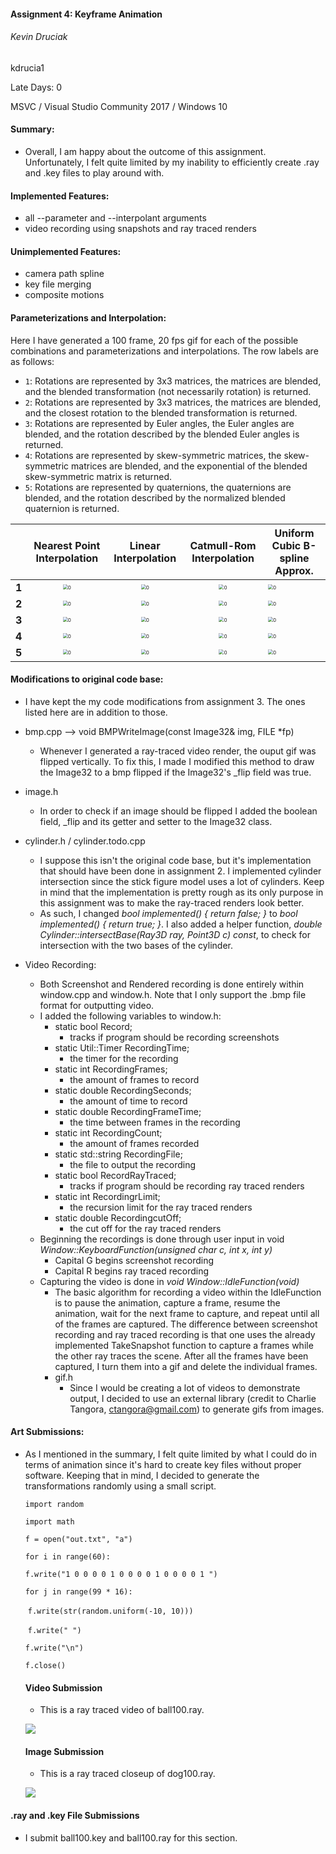 #### Assignment 4: Keyframe Animation

###### Kevin Druciak

kdrucia1

Late Days: 0

MSVC / Visual Studio Community 2017 /  Windows 10



#### Summary:

- Overall, I am happy about the outcome of this assignment. Unfortunately, I felt quite limited by my inability to efficiently create .ray and .key files to play around with. 

#### Implemented Features:

- all --parameter and --interpolant arguments
- video recording using snapshots and ray traced renders

#### Unimplemented Features:

- camera path spline
- key file merging
- composite motions

#### Parameterizations and Interpolation:

Here I have generated a 100 frame, 20 fps gif for each of the possible combinations and parameterizations and interpolations. The row labels are as follows:

- `1`: Rotations are represented by 3x3 matrices, the matrices are blended, and the blended transformation (not necessarily rotation) is returned.
- `2`: Rotations are represented by 3x3 matrices, the matrices are blended, and the closest rotation to the blended transformation is returned.
- `3`: Rotations are represented by Euler angles, the Euler angles are blended, and the rotation described by the blended Euler angles is returned.
- `4`: Rotations are represented by skew-symmetric matrices, the skew-symmetric matrices are blended, and the exponential of the blended skew-symmetric matrix is returned.
- `5`: Rotations are represented by quaternions, the quaternions are blended, and the rotation described by the normalized blended quaternion is returned.

|       |                 Nearest Point Interpolation                  |                     Linear Interpolation                     |                  Catmull-Rom Interpolation                   | Uniform Cubic B-spline Approx.                               |
| :---: | :----------------------------------------------------------: | :----------------------------------------------------------: | :----------------------------------------------------------: | ------------------------------------------------------------ |
| **1** | <img src="kdrucia1_HTML\act\11.gif" alt="0" style="zoom:50%;" /> | <img src="kdrucia1_HTML\act\12.gif" alt="0" style="zoom:50%;" /> | <img src="kdrucia1_HTML\act\13.gif" alt="0" style="zoom:50%;" /> | <img src="kdrucia1_HTML\act\14.gif" alt="0" style="zoom:50%;" /> |
| **2** | <img src="kdrucia1_HTML\act\21.gif" alt="0" style="zoom:50%;" /> | <img src="kdrucia1_HTML\act\22.gif" alt="0" style="zoom:50%;" /> | <img src="kdrucia1_HTML\act\23.gif" alt="0" style="zoom:50%;" /> | <img src="kdrucia1_HTML\act\24.gif" alt="0" style="zoom:50%;" /> |
| **3** | <img src="kdrucia1_HTML\act\31.gif" alt="0" style="zoom:50%;" /> | <img src="kdrucia1_HTML\act\32.gif" alt="0" style="zoom:50%;" /> | <img src="kdrucia1_HTML\act\33.gif" alt="0" style="zoom:50%;" /> | <img src="kdrucia1_HTML\act\34.gif" alt="0" style="zoom:50%;" /> |
| **4** | <img src="kdrucia1_HTML\act\41.gif" alt="0" style="zoom:50%;" /> | <img src="kdrucia1_HTML\act\42.gif" alt="0" style="zoom:50%;" /> | <img src="kdrucia1_HTML\act\43.gif" alt="0" style="zoom:50%;" /> | <img src="kdrucia1_HTML\act\44.gif" alt="0" style="zoom:50%;" /> |
| **5** | <img src="kdrucia1_HTML\act\51.gif" alt="0" style="zoom:50%;" /> | <img src="kdrucia1_HTML\act\52.gif" alt="0" style="zoom:50%;" /> | <img src="kdrucia1_HTML\act\53.gif" alt="0" style="zoom:50%;" /> | <img src="kdrucia1_HTML\act\54.gif" alt="0" style="zoom:50%;" /> |

#### Modifications to original code base:

- I have kept the my code modifications from assignment 3. The ones listed here are in addition to those.

- bmp.cpp --> void BMPWriteImage(const Image32& img, FILE *fp)
  - Whenever I generated a ray-traced video render, the ouput gif was flipped vertically. To fix this, I made I modified this method to draw the Image32 to a bmp flipped if the Image32's _flip field was true.
- image.h
  - In order to check if an image should be flipped I added the boolean field, _flip  and its getter and setter to the Image32 class. 
- cylinder.h / cylinder.todo.cpp
  - I suppose this isn't the original code base, but it's implementation that should have been done in assignment 2. I implemented cylinder intersection since the stick figure model uses a lot of cylinders. Keep in mind that the implementation is pretty rough as its only purpose in this assignment was to make the ray-traced renders look better.
  - As such, I changed *bool implemented() { return false; }* to *bool implemented() { return true; }*. I also added a helper function, *double Cylinder::intersectBase(Ray3D ray, Point3D c) const*, to check for intersection with the two bases of the cylinder. 
- Video Recording:
  - Both Screenshot and Rendered recording is done entirely within window.cpp and window.h. Note that I only support the .bmp file format for outputting video.
  - I added the following variables to window.h:
    - static bool Record;
      - tracks if program should be recording screenshots
    - static Util::Timer RecordingTime;
      - the timer for the recording
    - static int RecordingFrames;
      - the amount of frames to record
    - static double RecordingSeconds;
      - the amount of time to record
    - static double RecordingFrameTime;
      - the time between frames in the recording
    - static int RecordingCount;
      - the amount of frames recorded
    - static std::string RecordingFile;
      - the file to output the recording
    - static bool RecordRayTraced;
      - tracks if program should be recording ray traced renders
    - static int RecordingrLimit;
      - the recursion limit for the ray traced renders
    - static double RecordingcutOff;
      - the cut off for the ray traced renders
  - Beginning the recordings is done through user input in void *Window::KeyboardFunction(unsigned char c, int x, int y)*
    - Capital G begins screenshot recording
    - Capital R begins ray traced recording
  - Capturing the video is done in *void Window::IdleFunction(void)*
    - The basic algorithm for recording a video within the IdleFunction is to pause the animation, capture a frame, resume the animation, wait for the next frame to capture, and repeat until all of the frames are captured. The difference between screenshot recording and ray traced recording is that one uses the already implemented TakeSnapshot function to capture a frames while the other ray traces the scene. After all the frames have been captured, I turn them into a gif and delete the individual frames.
    - gif.h
      - Since I would be creating a lot of videos to demonstrate output, I decided to use an external library (credit to Charlie Tangora, ctangora@gmail.com) to generate gifs from images.

#### Art Submissions:

- As I mentioned in the summary, I felt quite limited by what I could do in terms of animation since it's hard to create key files without proper software. Keeping that in mind, I decided to generate the transformations randomly using a small script. 

  `import random`

  `import math`

  `f = open("out.txt", "a")`

  `for i in range(60):`

    `f.write("1 0 0 0 0 1 0 0 0 0 1 0 0 0 0 1 ")`

    `for j in range(99 * 16):`

  ​    `f.write(str(random.uniform(-10, 10)))`

  ​    `f.write(" ")`

    `f.write("\n")`

  `f.close()`

  #### Video Submission

  - This is a ray traced video of ball100.ray.

  ![](kdrucia1_HTML\kdrucia1.art\kdrucia1.art.4.1.gif)

  #### Image Submission

  - This is a ray traced closeup of dog100.ray.

  ![](kdrucia1_HTML\kdrucia1.art\kdrucia1.art.4.2.bmp)

  

#### .ray and .key File Submissions

- I submit ball100.key and ball100.ray for this section.